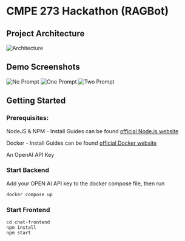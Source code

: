 # CMPE 273 Hackathon (RAGBot)

## Project Architecture

![Architecture](HackathonArchitecture.jpg)

## Demo Screenshots
![No Prompt](screenshots/Empty.png)
![One Prompt](screenshots/Sustainability-Statements.png)
![Two Prompt](screenshots/SocialSustainability.png)


## Getting Started
### Prerequisites: 
NodeJS & NPM - Install Guides can be found [official Node.js website](https://nodejs.org/)

Docker - Install Guides can be found [official Docker website](https://www.docker.com/get-started/)

An OpenAI API Key

### Start Backend
Add your OPEN AI API key to the docker compose file, then run
```
docker compose up
```

### Start Frontend
```
cd chat-frontend
npm install
npm start
```
